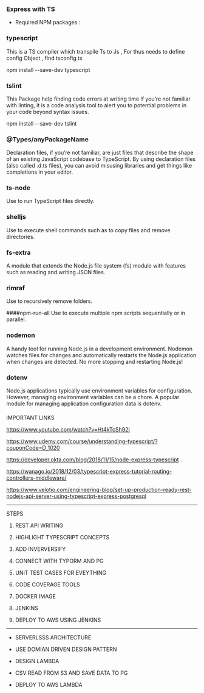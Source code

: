 
### Express with TS

- Required NPM packages :

### typescript

This is a TS compiler which transpile Ts to Js , For thus needs to define config Object , find tsconfig.ts

npm install --save-dev typescript


### tslint

This Package help finding code errors at writing time
If you’re not familiar with linting, it is a code analysis tool to alert you to potential problems in your code beyond syntax issues.

npm install --save-dev tslint

### @Types/anyPackageName

Declaration files, if you’re not familiar, are just files that describe the shape of an existing JavaScript codebase to TypeScript. By using declaration files (also called .d.ts files), you can avoid misusing libraries and get things like completions in your editor.

### ts-node
Use to run TypeScript files directly.

### shelljs
Use to execute shell commands such as to copy files and remove directories.

### fs-extra
A module that extends the Node.js file system (fs) module with features such as reading and writing JSON files.

### rimraf
Use to recursively remove folders.

####npm-run-all
Use to execute multiple npm scripts sequentially or in parallel.

### nodemon
A handy tool for running Node.js in a development environment. Nodemon watches files for changes and automatically restarts the Node.js application when changes are detected. No more stopping and restarting Node.js!

### dotenv

Node.js applications typically use environment variables for configuration.
However, managing environment variables can be a chore. A popular module for managing application configuration data is dotenv.

####


IMPORTANT LINKS

https://www.youtube.com/watch?v=Ht4kTcSh92I

https://www.udemy.com/course/understanding-typescript/?couponCode=D_1020

https://developer.okta.com/blog/2018/11/15/node-express-typescript

https://wanago.io/2018/12/03/typescript-express-tutorial-routing-controllers-middleware/

https://www.velotio.com/engineering-blog/set-up-production-ready-rest-nodejs-api-server-using-typescript-express-postgresql

---------------------------------

STEPS

1. REST API WRITING

2. HIGHLIGHT TYPESCRIPT CONCEPTS

3. ADD INVERVERSIFY

4. CONNECT WITH TYPORM AND PG

5. UNIT TEST CASES FOR EVEYTHING

6. CODE COVERAGE TOOLS

7. DOCKER IMAGE

8. JENKINS

9. DEPLOY TO AWS USING JENKINS

------------------------------------


- SERVERLSSS ARCHITECTURE

- USE DOMIAN DRIVEN DESIGN PATTERN

- DESIGN LAMBDA

- CSV READ FROM S3 AND SAVE DATA TO PG

- DEPLOY TO AWS LAMBDA